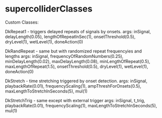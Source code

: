 # supercolliderClasses

Custom Classes:

DkRepeat1 - triggers delayed repeats of signals by onsets. args: inSignal, delayLength(0.05), lengthOfRepeatInSec(1), onsetThreshold(0.5), dryLevel(1), wetLevel(1), doneAction(0)

DkRandRepeat - same but with randomized repeat frequencyies and lengths args: inSignal, frequencyOfRandomNumbers(0.25), minDelayLength(0.02), maxDelayLength(0.08), minLengthOfRepeat(0.5), maxLengthOfRepeat(1.5), onsetThreshold(0.5), dryLevel(1), wetLevel(1), doneAction(0)

DkStretch - time stretching triggered by onset detection. args: inSignal, playbackRate(0.01), frequencyScaling(1), ampThreshForOnsets(0.5), maxLengthToStretchInSeconds(5), mul(1)

DkStretchTrig - same except with external trigger args: inSignal, t_trig, playbackRate(0.01), frequencyScaling(1), maxLengthToStretchInSeconds(5), mul(1)
